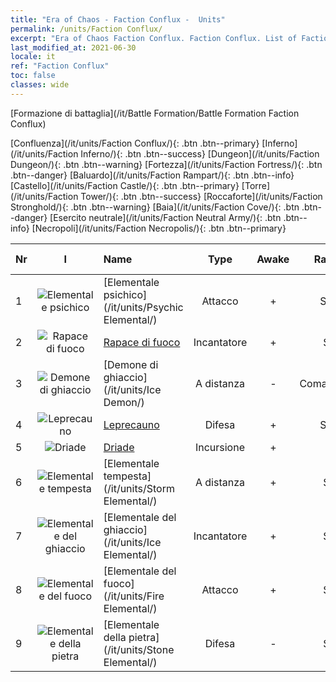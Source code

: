 ```yaml
---
title: "Era of Chaos - Faction Conflux -  Units"
permalink: /units/Faction Conflux/
excerpt: "Era of Chaos Faction Conflux. Faction Conflux. List of Faction in Era of Chaos"
last_modified_at: 2021-06-30
locale: it
ref: "Faction Conflux"
toc: false
classes: wide
---
```

  [Formazione di battaglia](/it/Battle Formation/Battle Formation Faction Conflux)

 [Confluenza](/it/units/Faction Conflux/){: .btn .btn--primary} [Inferno](/it/units/Faction Inferno/){: .btn .btn--success} [Dungeon](/it/units/Faction Dungeon/){: .btn .btn--warning} [Fortezza](/it/units/Faction Fortress/){: .btn .btn--danger} [Baluardo](/it/units/Faction Rampart/){: .btn .btn--info} [Castello](/it/units/Faction Castle/){: .btn .btn--primary} [Torre](/it/units/Faction Tower/){: .btn .btn--success} [Roccaforte](/it/units/Faction Stronghold/){: .btn .btn--warning} [Baia](/it/units/Faction Cove/){: .btn .btn--danger} [Esercito neutrale](/it/units/Faction Neutral Army/){: .btn .btn--info} [Necropoli](/it/units/Faction Necropolis/){: .btn .btn--primary} 

  | Nr | I |         Name        |   Type   | Awake | Rango |   Members     |  Stars  | Exclusive | Attack  |     HP    |  Awaken Name  |
  |:---|:-:|:--------------------|:--------:|:-----:|:---------:|:-------------:|:-------:|:---------:|:-------:|:---------:|:--------------|
  | 1 | ![Elementale psichico](/images/u/ti_jingshenyuansu.jpg) | [Elementale psichico](/it/units/Psychic Elemental/) | Attacco | + | SSR | x1 | <i class="fas fa-star"/><i class="fas fa-star"/><i class="fas fa-star"/> | + | 212.0 | 1749 |  Elementale magico  |
  | 2 | ![Rapace di fuoco](/images/u/ti_fenghuang.jpg) | [Rapace di fuoco](/it/units/Firebird/) | Incantatore | + | SR | x4 | <i class="fas fa-star"/><i class="fas fa-star"/><i class="fas fa-star"/> | + | 848.5 | 4525 |  Fenice  |
  | 3 | ![Demone di ghiaccio](/images/u/ti_bingmo.jpg) | [Demone di ghiaccio](/it/units/Ice Demon/) | A distanza | - | Comandante | x1 | <i class="fas fa-star"/><i class="fas fa-star"/><i class="fas fa-star"/> | - | 565.7 | 5996 |   -   |
  | 4 | ![Leprecauno](/images/u/ti_conglinyaojing.jpg) | [Leprecauno](/it/units/Leprechaun/) | Difesa | + | SSR | x1 | <i class="fas fa-star"/><i class="fas fa-star"/><i class="fas fa-star"/> | - | 134.5 | 3162 |  Leprecauno maggiore  |
  | 5 | ![Driade](/images/u/ti_mofaxianling.jpg) | [Driade](/it/units/Sprite/) | Incursione | + | R | x4 | <i class="fas fa-star"/> | - | 69.5 | 993 |  Mago elfico  |
  | 6 | ![Elementale tempesta](/images/u/ti_leiyuansu2.jpg) | [Elementale tempesta](/it/units/Storm Elemental/) | A distanza | + | SR | x4 | <i class="fas fa-star"/><i class="fas fa-star"/> | - | 99.2 | 662 |  Tempesta di fulmini  |
  | 7 | ![Elementale del ghiaccio](/images/u/ti_bingyuansu2.jpg) | [Elementale del ghiaccio](/it/units/Ice Elemental/) | Incantatore | + | SR | x4 | <i class="fas fa-star"/><i class="fas fa-star"/> | - | 111.0 | 744 |  Spirito della neve silente  |
  | 8 | ![Elementale del fuoco](/images/u/ti_liehuoyuansu.jpg) | [Elementale del fuoco](/it/units/Fire Elemental/) | Attacco | + | SR | x4 | <i class="fas fa-star"/><i class="fas fa-star"/> | - | 195.0 | 1682 |  Energia elementale  |
  | 9 | ![Elementale della pietra](/images/u/ti_shiyuansu.jpg) | [Elementale della pietra](/it/units/Stone Elemental/) | Difesa | - | SR | x4 | <i class="fas fa-star"/><i class="fas fa-star"/><i class="fas fa-star"/> | - | 121.0 | 2825 |   -   |
